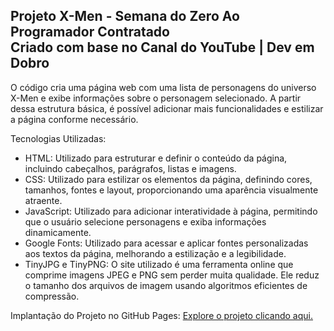 ## Projeto X-Men - Semana do Zero Ao Programador Contratado <br> Criado com base no Canal do YouTube | Dev em Dobro

O código cria uma página web com uma lista de personagens do universo X-Men
e exibe informações sobre o personagem selecionado.
A partir dessa estrutura básica, é possível adicionar mais funcionalidades
e estilizar a página conforme necessário.

Tecnologias Utilizadas:
* HTML: Utilizado para estruturar e definir o conteúdo da página, incluindo cabeçalhos, parágrafos, listas e imagens.
* CSS: Utilizado para estilizar os elementos da página, definindo cores, tamanhos, fontes e layout, proporcionando uma aparência visualmente atraente.
* JavaScript: Utilizado para adicionar interatividade à página, permitindo que o usuário selecione personagens e exiba informações dinamicamente.
* Google Fonts: Utilizado para acessar e aplicar fontes personalizadas aos textos da página, melhorando a estilização e a legibilidade.
* TinyJPG e TinyPNG: O site utilizado é uma ferramenta online que comprime imagens JPEG e PNG sem perder muita qualidade. Ele reduz o tamanho dos arquivos de imagem usando algoritmos eficientes de compressão.

Implantação do Projeto no GitHub Pages: [Explore o projeto clicando aqui.](https://jcddsj01.github.io/x-men-szpc/)
